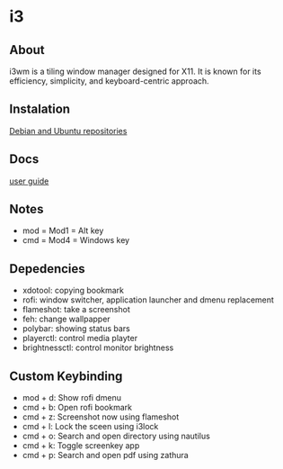 # i3

## About

i3wm is a tiling window manager designed for X11. It is known for its efficiency, simplicity, and keyboard-centric approach.

## Instalation

[Debian and Ubuntu repositories](https://i3wm.org/docs/repositories.html)

## Docs

[user guide](https://i3wm.org/docs/userguide.html)

## Notes

- mod = Mod1 = Alt key
- cmd = Mod4 = Windows key

## Depedencies

- xdotool: copying bookmark
- rofi: window switcher, application launcher and dmenu replacement
- flameshot: take a screenshot
- feh: change wallpapper
- polybar: showing status bars
- playerctl: control media playter
- brightnessctl: control monitor brightness

## Custom Keybinding

- mod + d: Show rofi dmenu
- cmd + b: Open rofi bookmark
- cmd + z: Screenshot now using flameshot
- cmd + l: Lock the sceen using i3lock
- cmd + o: Search and open directory using nautilus
- cmd + k: Toggle screenkey app
- cmd + p: Search and open pdf using zathura
